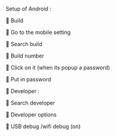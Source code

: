 
Setup of Android :


	Build 

	Go to the mobile setting 

	Search build

	Build   number

	Click on it (when its popup a password)

	Put in password





	Developer :


	Search developer

	Developer options

	USB debug /wifi debug  (on)
